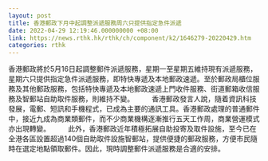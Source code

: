 ```yaml
---
layout: post
title: 香港郵政下月中起調整派遞服務周六只提供指定急件派遞
date: 2022-04-29 12:19:46.000000000 +08:00
link: https://news.rthk.hk/rthk/ch/component/k2/1646279-20220429.htm
categories: rthk
---
```


​香港郵政將於5月16日起調整郵件派遞服務，星期一至星期五維持現有派遞服務，星期六只提供指定急件派遞服務，即特快專遞及本地郵政速遞。至於郵政局櫃位服務及其他郵政服務，包括特快專遞及本地郵政速遞上門收件服務、街道郵箱收信服務及智郵站自助取件服務，則維持不變。
　　 
香港郵政發言人說，隨着資訊科技發展，電郵、短訊和手機程式，已成為主要的通訊工具。香港郵政處理的普通郵件中，接近九成為商業類郵件，而不少商業機構逐漸推行五天工作周，商業營運模式亦出現轉變。
　　 
此外，香港郵政近年積極拓展自助投寄及取件設施，至今已在全港各區設置超過140個自助取件設施智郵站，提供便捷的郵政服務，方便市民隨時在選定地點領取郵件。因此，現時調整郵件派遞服務是合適的安排。
